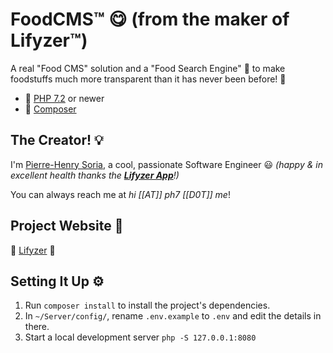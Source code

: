 # FoodCMS™ 😋 (from the maker of Lifyzer™)

A real "Food CMS" solution and a "Food Search Engine" 💪 to make foodstuffs much more transparent than it has never been before! 🙂

* 🐘 [PHP 7.2](http://php.net/releases/7_2_0.php) or newer
* 🎻 [Composer](https://getcomposer.org)


## The Creator! 💡

I'm [Pierre-Henry Soria](http://ph7.me), a cool, passionate Software Engineer :smiley:
*(happy & in excellent health thanks the **[Lifyzer App](https://play.google.com/store/apps/details?id=com.lifyzer)**!)*

You can always reach me at *hi [[AT]] ph7 [[D0T]] me*!


## Project Website 🚀

🍇 [Lifyzer️](https://lifyzer.com) 🥥


## Setting It Up ⚙️

1. Run `composer install` to install the project's dependencies.
2. In `~/Server/config/`, rename `.env.example` to `.env` and edit the details in there.
3. Start a local development server `php -S 127.0.0.1:8080`
